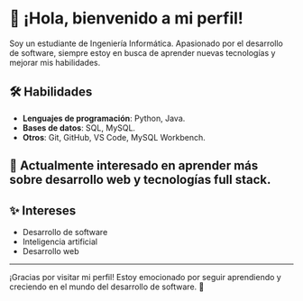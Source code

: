 # 👋 ¡Hola, bienvenido a mi perfil!

Soy un estudiante de Ingeniería Informática.
Apasionado por el desarrollo de software, siempre estoy en busca de aprender nuevas tecnologías y mejorar mis habilidades.

## 🛠️ Habilidades

- **Lenguajes de programación**: Python, Java.
- **Bases de datos**: SQL, MySQL.
- **Otros**: Git, GitHub, VS Code, MySQL Workbench.

## 🌱 Actualmente interesado en aprender más sobre desarrollo web y tecnologías full stack.

## ✨ Intereses

- Desarrollo de software
- Inteligencia artificial
- Desarrollo web

---

¡Gracias por visitar mi perfil! Estoy emocionado por seguir aprendiendo y creciendo en el mundo del desarrollo de software. 🚀
